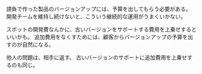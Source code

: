 請負で作った製品のバージョンアップには、予算を出してもらう必要がある。
開発チームを維持し続けないと、こういう継続的な運用がうまくいかない。

スポットの開発費なんかに、古いバージョンをサポートする費用を上乗せするといいかも。
追加費用をなくすためには、顧客からバージョンアップの予算を出すのが自然になる。

他人の問題は、相手に返す。
古いバージョンのサポートに追加費用を上乗せするのも同じ。
